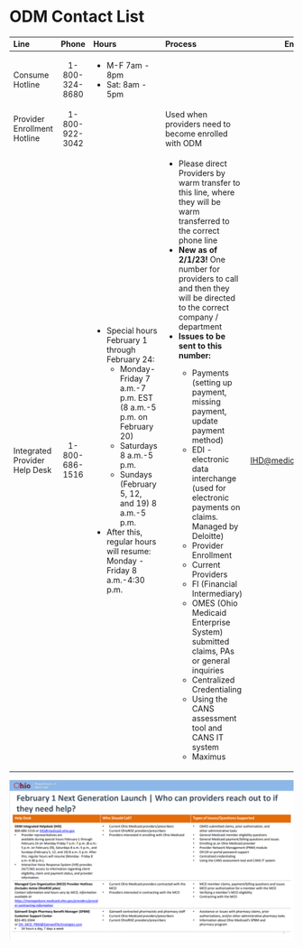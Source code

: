 # ODM Contact List

| Line | Phone | Hours | Process | Email |
| :--- | :---: | :--- | :--- | :---: |
Consume Hotline | 1-800-324-8680 | <ul><li>M-F 7am - 8pm</li><li>Sat: 8am - 5pm</li></ul> | | |
| Provider Enrollment Hotline | 1-800-922-3042 | | Used when providers need to become enrolled with ODM | |
| Integrated Provider Help Desk | 1-800-686-1516 | <ul><li>Special hours February 1 through February 24: <ul><li>Monday-Friday 7 a.m.-7 p.m. EST (8 a.m.-5 p.m. on February 20)</li><li>Saturdays 8 a.m.-5 p.m.</li><li>Sundays (February 5, 12, and 19) 8 a.m.-5 p.m.</li></ul><li>After this, regular hours will resume: Monday - Friday 8 a.m.-4:30 p.m.</li></ul> | <ul><li>Please direct Providers by warm transfer to this line, where they will be warm transferred to the correct phone line</li><li>**New as of 2/1/23!** One  number for providers to call and then they will be directed to the correct company / department</li><li>**Issues to be sent to this number:**</li><ul><li>Payments (setting up payment, missing payment, update payment method)</li><li>EDI - electronic data interchange (used for electronic payments on claims. Managed by Deloitte)</li><li>Provider Enrollment</li><li>Current Providers</li><li>FI (Financial Intermediary)</li><li>OMES (Ohio Medicaid Enterprise System) submitted claims, PAs or general inquiries</li><li>Centralized Credentialing</li><li>Using the CANS assessment tool and CANS IT system</li><li>Maximus</li></ul></ul> | IHD@medicaid.ohio.gov |

![Alt text](ODM%20Contact%20List%20-%20Next%20Genertation%20Launch.png)
